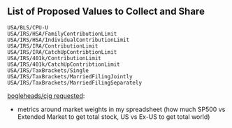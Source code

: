 ## List of Proposed Values to Collect and Share
```
USA/BLS/CPU-U
USA/IRS/HSA/FamilyContributionLimit
USA/IRS/HSA/IndividualContributionLimit
USA/IRS/IRA/ContributionLimit
USA/IRS/IRA/CatchUpContribtionLimit
USA/IRS/401k/ContributionLimit
USA/IRS/401k/CatchUpContribtionLimit
USA/IRS/TaxBrackets/Single
USA/IRS/TaxBrackets/MarriedFilingJointly
USA/IRS/TaxBrackets/MarriedFilingSeparately
```

[bogleheads/cjg requested](https://www.bogleheads.org/forum/viewtopic.php?p=6929156#p6929156):
- metrics around market weights in my spreadsheet (how much SP500 vs Extended Market to get total stock, US vs Ex-US to get total world)
